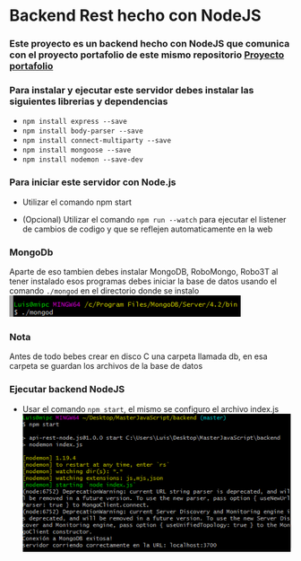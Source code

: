# Backend Rest hecho con NodeJS

### Este proyecto es un backend hecho con NodeJS que comunica con el proyecto portafolio de este mismo repositorio [Proyecto portafolio](https://github.com/luisphp/MasterJavaScript/tree/master/proyecto-angular-portafolio)

### Para instalar y ejecutar este servidor debes instalar las siguientes librerias y dependencias

- `npm install express --save`
- `npm install body-parser --save`
- `npm install connect-multiparty --save`
- `npm install mongoose --save`
- `npm install nodemon --save-dev`

### Para iniciar este servidor con Node.js 

- Utilizar el comando npm start

- (Opcional) Utilizar el comando `npm run --watch` para ejecutar el listener de cambios de codigo y que se reflejen automaticamente en la web

### MongoDb
Aparte de eso tambien debes instalar MongoDB, RoboMongo, Robo3T al tener instalado esos programas
debes iniciar la base de datos usando el comando `./mongod` en el directorio donde se instalo
![MongoDb command start][img1]


### Nota
Antes de todo bebes crear en disco C una carpeta llamada db, en esa carpeta se guardan los archivos de la base de datos



### Ejecutar backend NodeJS

- Usar el comando `npm start`, el mismo se configuro el archivo index.js
![NodeJS command start][img2]


[img1]: ./server-reference-images/MongoDB_Initial_command.PNG "NodeJS command start"
[img2]: ./server-reference-images/Node_Initial_command.PNG "MongoDb command start"
